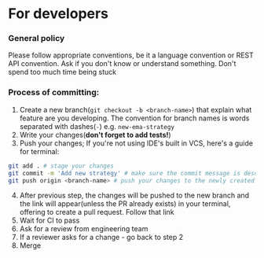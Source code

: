 # For developers

### General policy

Please follow appropriate conventions, be it a language convention or REST API convention. Ask if you don't know or understand something. Don't spend too much time being stuck 

### Process of committing:

1. Create a new branch(`git checkout -b <branch-name>`) that explain what feature are you developing. The convention for branch names is words separated with dashes(`-`) e.g. `new-ema-strategy`
2. Write your changes(**don't forget to add tests!**)
3. Push your changes;
  If you're not using IDE's built in VCS, here's a guide for terminal:
  ```bash
  git add . # stage your changes
  git commit -m 'Add new strategy' # make sure the commit message is descriptive
  git push origin <branch-name> # push your changes to the newly created branch
  ```
4. After previous step, the changes will be pushed to the new branch and the link will appear(unless the PR already exists) in your terminal, offering to create a pull request. Follow that link
5. Wait for CI to pass
6. Ask for a review from engineering team
7. If a reviewer asks for a change - go back to step 2
8. Merge
